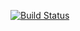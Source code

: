 [![Build Status](https://travis-ci.org/slavyanskii/2016_2_Brain404.svg?branch=master)](https://travis-ci.org/slavyanskii/2016_2_Brain404)
